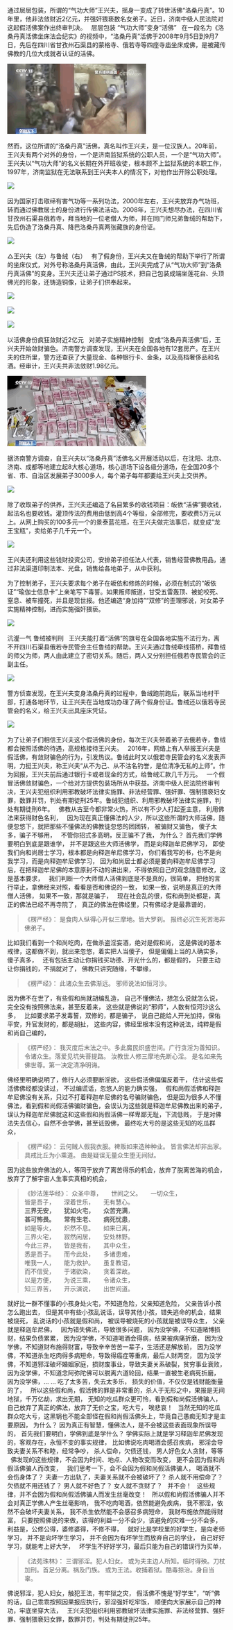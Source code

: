 通过层层包装，所谓的“气功大师”王兴夫，摇身一变成了转世活佛“洛桑丹真”。10年里，他非法敛财近2亿元，并强奸猥亵数名女弟子。近日，济南中级人民法院对这起假活佛案作出终审判决。
&nbsp;
层层包装 “气功大师”变身“活佛”
&nbsp;
在一段名为《洛桑丹真活佛坐床法会纪实》的视频中，“洛桑丹真”活佛于2008年9月5日到9月7日，先后在四川省甘孜州石渠县的蒙格寺、俄若寺等四座寺庙坐床成佛，是被藏传佛教的几位大成就者认证的活佛。

![](images/假活佛1.gif)

然而，这位所谓的“洛桑丹真”活佛，真名叫作王兴夫，是一位汉族人。20年前，王兴夫有两个对外的身份，一个是济南监狱系统的公职人员，一个是“气功大师”。王兴夫以“气功大师”的名义长期在外开班收徒，根本顾不上监狱系统的本职工作，1997年，济南监狱在无法联系到王兴夫本人的情况下，对他作出开除公职处理。

![](images/假活佛2.png)

因为国家打击取缔有害气功等一系列功法，2000年左右，王兴夫放弃办气功班，转而通过佛教居士的身份进行传佛法活动。2008年，王兴夫想尽办法，在四川省甘孜州石渠县俄若寺，拜当地的一位老僧人为师，并在同门师兄弟鲁绒的帮助下，先后伪造了洛桑丹真、降巴洛桑丹真两张藏族的身份证。

![](images/假活佛3.png)

△王兴夫（左）与鲁绒（右）
&nbsp;
有了假身份，王兴夫又在鲁绒的帮助下举行了所谓的坐床仪式，对外号称洛桑丹真活佛，由此，王兴夫完成了从“气功大师”到“洛桑丹真活佛”的变身。王兴夫还让弟子通过PS技术，把自己包装成端坐莲花台、头顶佛光的形象，还铸造铜像，让弟子们供奉起来。

![](images/假活佛4.png)

![](images/假活佛5.png)

![](images/假活佛6.png)

以活佛身份疯狂敛财近2亿元
&nbsp;
对弟子实施精神控制
&nbsp;
变成“洛桑丹真活佛”后，王兴夫开始敛财骗色。济南警方调查发现，王兴夫在全国各地有12套房产。在王兴夫的住所里，警方还查获了大量现金、各种银行卡、金条，以及高档奢侈品和名酒。经审计，王兴夫共非法敛财1.98亿元。

![](images/假活佛7.gif)

据济南警方调查，自王兴夫以“洛桑丹真”活佛名义开展活动以后，在沈阳、北京、济南、成都等地建立起8大核心道场，核心道场下设各级分道场，在全国20多个省、市、自治区发展弟子3000多人，每个弟子每年都要给王兴夫上交供养。

![](images/假活佛8.png)

除了收取弟子的供养，王兴夫还编造了名目繁多的收钱项目：皈依“活佛”要收钱，起法名也要收钱。灌顶传法的费用由低到高4个等级，全部修完，要收费5万元以上。从网上购买的100多元一个的景泰蓝花瓶，在王兴夫做完法事后，就变成“龙王宝瓶”，卖给弟子几千元一个。

![](images/假活佛9.png)

王兴夫还利用这些钱财投资公司，安排弟子担任法人代表，销售经营佛教用品，通过非法渠道印制法本、光盘，销售给各地弟子，从中获利。

为了控制弟子，王兴夫要求每个弟子在皈依和修炼的时候，必须在制式的“皈依证”“瑜伽士信息卡”上亲笔写下毒誓。如果叛师叛道，甘受五雷轰顶、被蛇咬死、窒息、被车撞死，并且是现世报。他还编造“身加持”“双修”的歪理邪说，对女弟子实施精神控制，进而实施强奸猥亵。

![](images/假活佛22.png)

沆瀣一气 鲁绒被判刑
&nbsp;
王兴夫能打着“活佛”的旗号在全国各地实施不法行为，离不开四川石渠县俄若寺民管会主任鲁绒的帮助。王兴夫通过鲁绒牵线搭桥，拜鲁绒的师父为师，两人由此建立了密切关系。随后，两人又分别担任俄若寺民管会的正副主任。

![](images/假活佛10.png)

警方侦查发现，在王兴夫变身洛桑丹真的过程中，鲁绒跑前跑后，联系当地村干部，打通各地环节，让王兴夫在当地成功办理了两个假身份证。鲁绒还以俄若寺民管会的名义，给王兴夫出具座床凭证。

![](images/假活佛11.png)

为了让弟子们相信王兴夫这个假活佛的身份，每次王兴夫带着弟子去俄若寺，鲁绒都会按照活佛的待遇，高规格接待王兴夫。
&nbsp;
2016年，网络上有人举报王兴夫是假活佛，有敛财骗色的行为，引发热议。鲁绒此时又以俄若寺民管会的名义发表声明，力挺王兴夫，称王兴夫“从不为己、从不沽名钓誉，是位清净无私的上师”。作为回报，王兴夫前后通过银行卡或者现金的方式，给鲁绒汇款几千万元。
&nbsp;
一个假冒活佛敛财骗色，一个给对方提供包装场所从中获益。济南中级人民法院终审判决，王兴夫犯组织利用邪教破坏法律实施罪、非法经营罪、强奸罪、强制猥亵妇女罪，数罪并罚，判处有期徒刑25年。鲁绒犯组织、利用邪教破坏法律实施罪，判处有期徒刑6年。
&nbsp;
佛教从古至今都非常火热，所以有不少人打起歪主意，
利用佛法来获得财色名利，
&nbsp;
因为现在真正懂佛法的人少，所以这些所谓的大师活佛，随便忽悠下，就把那些不懂佛法的佛教徒忽悠的团团转，
被骗财又骗色，
傻子太多，骗子不够用，
&nbsp;
不管你招式多高明，反正骗不了我，
为什么？
首先我们学佛要明白到底是跟谁学，
并不是跟这些大师活佛学，
而是向释迦牟尼佛学习，
即使我们向和尚居士学习，根本都是向释迦牟尼佛学习，
你们看我写的书，也不是向我学习，而是向释迦牟尼佛学习，
因为和尚居士都必须是要向释迦牟尼佛学习后，在把释迦牟尼佛的本意原封不动的讲出来，不得依照自己的观念随意修改，这是基本要求，
&nbsp;
我们判断一个大师僧人活佛到底是不是真的，很简单，
把他的言行举止，拿佛经来对照，看看是否和佛说的一致，
如果一致，说明是真正的大师僧人活佛，
如果不一致，那就是骗子，
&nbsp;
现在社会乱的很，假和尚到处都是，真正的佛法已经不再寺院了，
真正的佛法在佛经里，只有佛经才是最靠谱的，

> 《楞严经》：
> 是食肉人纵得心开似三摩地。皆大罗刹。
> 报终必沉生死苦海非佛弟子。

比如我们看到一个和尚吃肉，在做杀盗淫妄酒，绝对是假和尚，
这是佛说的基本戒律，这都做不到，就出来忽悠，着实把人当傻子，
但是偏偏上当的人确实多，傻子真多，
&nbsp;
还有包括主动让你捐钱买功德、开光什么的，都是假的，
只要主动让你捐钱的，不捐就对了，
佛教只讲究随缘，不攀缘，

> ﻿《楞严经》：
> 此诸众生去佛渐远。
> 邪师说法如恒河沙。

因为佛不在世了，有些假和尚就胡编乱造，
自己不懂佛法，想怎么说就怎么说，完全没有按照佛法来，甚至反着来，
这些就是佛说的“邪师”，人数有恒河沙这么多，
&nbsp;
比如要求弟子发毒誓，双修的，都是骗子，
说自己能给人开光加持，保佑平安，升官发财的，都是胡扯，
这些内容，佛经里根本没有这种说法，纯粹是假和尚自己编的，

> 《楞严经》：
> 我灭度后末法之中。多此魔民炽盛世间。广行贪淫为善知识。
> 令诸众生。落爱见坑失菩提路。
> 汝教世人修三摩地先断心淫。
> 是名如来先佛世尊。第一决定清净明诲。

佛经里明确说明了，修行人必须要断淫欲，
这些假活佛偏偏反着干，
估计这些假活佛佛经都没读过，
不过编谎话，忽悠人的能力确实强，
&nbsp;
假和尚假活佛和释迦牟尼佛没有关系，只过不打着释迦牟尼佛的名号骗财骗色，
但是因为很多人不懂佛法，看到假和尚假活佛骗财骗色，会误认为这些就是释迦牟尼佛教出来的弟子，
误认为释迦牟尼佛就这和这些假和尚假活佛一样卑鄙无耻，下流低贱，
于是对佛法失去信心，自然不会学佛，甚至诋毁佛，
最终吃大亏的是这些无知的吃瓜群众，

> ﻿《楞严经》：
> 云何贼人假我衣服。禆贩如来造种种业。
> 皆言佛法却非出家。具戒比丘为小乘道。
> 由是疑误无量众生堕无间狱。

因为这些放弃佛法的人，等同于放弃了离苦得乐的机会，放弃了脱离苦海的机会，
放弃了了解宇宙人生事实真相的机会，

> 《妙法莲华经》：
> 众圣中尊，　　世间之父。　　一切众生，  
> 皆是吾子，　　深着世乐，　　无有慧心。  
> **三界无安，　　犹如火宅，　　众苦充满**，  
> **甚可怖畏。　　常有生老、　　病死忧患**，  
> 如是等火，　　炽然不息。　　如来已离，  
> 三界火宅，　　寂然闲居，　　安处林野。  
> 今此三界，　　皆是我有，　　其中众生，  
> 悉是吾子。　　而今此处，　　多诸患难，  
> 唯我一人，　　能为救护。　　虽复教诏，  
> 而不信受，　　于诸欲染，　　贪着深故。  
> 以是方便，　　为说三乘，　　令诸众生，  
> 知三界苦，　　开示演说，　　出世间道。

就好比一群不懂事的小孩身处火宅，不知道危险，父亲知道危险，
父亲告诉小孩怎么跑出去，
但是其中有些小孩乱说话，误导其他小孩，错失逃命的机会，结果被烧死，
乱说话的小孩就是假和尚，
被误导被烧死的小孩就是被误导众生，
父亲就是释迦牟尼佛，
&nbsp;
因为错失佛法，导致很多问题，
因为没学佛，不知道赌博损财，结果负债累累，
因为没学佛，不知道喝酒会得病，结果被病痛折磨，
因为没学佛，不知道财布施得财富，导致辛辛苦苦一辈子，生活还是解放前，
因为没学佛，不知道杀生吃肉得多病短命，导致得癌症等重病，最后人财两空，
因为没学佛，不知道邪淫破坏婚姻家庭，损财废事业，导致夫妻关系破裂，贫穷事业衰败，
因为没学佛，不知道念阿弥陀佛可以脱离六道轮回，结果一直被生老病死折磨，
因为没学佛，... ... 吃了太多苦，失去太多乐，
损失的价值，不仅仅是钱财能衡量的了，
&nbsp;
所以这些假和尚，假活佛的罪是非常重的，杀人于无形之中，果报是无间地狱，千万亿劫，求出无期，
无知的吃瓜群众更可怜，看到假和尚假活佛骗人，自己放弃了真正的佛法，放弃了无价之宝，吃大亏，
唉悲哀！
&nbsp;
当然无知的吃瓜群众吃大亏，这黑锅也不能全部怪在假和尚假活佛头上，毕竟自己愚痴无知才是主要原因，
为什么？
因为真正有智慧，懂佛法人，是不会被这些表面现象所误导的，
﻿首先我们要明白，学佛到底是学什么？
学佛实际上就是学习释迦牟尼佛发现的，客观存在，永恒不变的事实规律，
比如佛说吃肉喝酒会感召疾病，
邪淫会导致夫妻关系不和睦，经常争吵，
杀人偿命，欠债还钱，
男人好色女人贪财，等等
&nbsp;
佛发现的这些规律，不会因为时间、地点、人物改变而改变，
更不会因为假和尚假活佛骗人而改变，
&nbsp;
我们思考一下，会不会因为假和尚假活佛骗人，
喝酒就不会伤身体了？
夫妻一方出轨了，夫妻关系就不会被破坏了？
杀人就不用偿命了？
欠债就不用还钱了？
男人就不好色了？
女人就不贪财了？
&nbsp;
并不会！
&nbsp;
这些规律，并不会因为假和尚假活佛骗人而发生丝毫改变！
&nbsp;
所以假和尚假活佛骗人并不会对真正学佛人产生丝毫影响，
我不吃肉喝酒，依然能避免疾病，
我不邪淫，依然不会破坏夫妻关系，
我不杀生依然能不会感召多病短命，
我财布施依然能得财富，
只要按照佛说的来做，该得的利益一分不会少，该避免的灾难一分不会多，
利益是，公修公得，婆修婆得，不修不得，
&nbsp;
就好比是学校里的好学生，是向老师学习，
并不是向坏学生学习，
并不会因为有坏学生而放弃自己的学业，
自己好好学习，就能考上好大学，
&nbsp;
坏学生不好好学习，最后只能为自己的错误行为买单，

> 《法苑珠林》：
> 三谓邪淫。犯人妇女。
> 或为夫主边人所知。临时得殃。刀杖加刑。首足分离。祸及门族。
> 或为王法。收捕着狱。酷毒掠治。身自当辜。

佛说邪淫，犯人妇女，触犯王法，有牢狱之灾，
假活佛不愧是“好学生”，“听”佛的话，自己乖乖按照因果报应执行，邪淫强奸吃牢饭，
顺便向大家展示自己的神功，牢底坐穿大法，
&nbsp;
王兴夫犯组织利用邪教破坏法律实施罪、非法经营罪、强奸罪、强制猥亵妇女罪，数罪并罚，判处有期徒刑25年。


